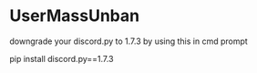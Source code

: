 # UserMassUnban

downgrade your discord.py to 1.7.3 by using this in cmd prompt

pip install discord.py==1.7.3
